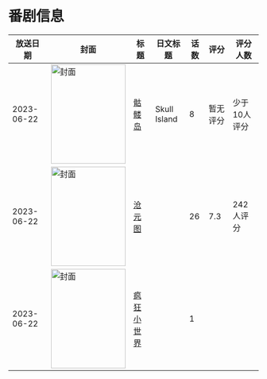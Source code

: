 # 番剧信息

|放送日期|封面|标题|日文标题|话数|评分|评分人数|
|---|---|---|---|---|---|---|
|2023-06-22|<img src="//lain.bgm.tv/pic/cover/c/88/7d/326525_ufUN9.jpg" alt="封面" style="width:150px;height:200px;object-fit:cover;">|[骷髅岛](https://bangumi.tv/subject/326525)|Skull Island|8|暂无评分|少于10人评分|
|2023-06-22|<img src="//lain.bgm.tv/pic/cover/c/19/a5/403607_k0gXS.jpg" alt="封面" style="width:150px;height:200px;object-fit:cover;">|[沧元图](https://bangumi.tv/subject/403607)||26|7.3|242人评分|
|2023-06-22|<img src="//lain.bgm.tv/pic/cover/c/60/1d/428752_DwQV1.jpg" alt="封面" style="width:150px;height:200px;object-fit:cover;">|[疯狂小世界](https://bangumi.tv/subject/428752)||1|||
